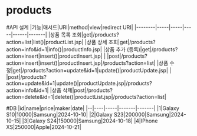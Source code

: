 # products
#API 설계
|기능|매서드|URI|method|view|redirect URI|
|--------|-----|-----|-----|------|-------|
|상품 목록 조회|get|/products?action=list|list()|productList.jsp|
|상품 상세 조회|get|/products?action=info&id=1|info()|productInfo.jsp|
|상품 추가 (등록)|get|/products?action=insert|insert()|productInsert.jsp|
|				|post|/products?action=insert|insert()|productInsert.jsp|/products?action=list|
|상품 수정|get|/products?action=update&id=1|update()|productUpdate.jsp|	
|				|post|/products?action=update&id=1|update()|productUpdate.jsp|/products?action=info&id=1|
|상품 삭제|post|/products?action=delete&id=1|delete()|productList.jsp|/products?action=list|


#DB
|id|name|price|maker|date|
|--|----|-----|-------|-------|
|1|Galaxy S10|10000|Samsung|2024-10-10|
|2|Galaxy S23|200000|Samsung|2024-10-15|
|3|Galaxy S24|150000|Samsung|2024-10-18|
|4|IPhone XS|250000|Apple|2024-10-21|
